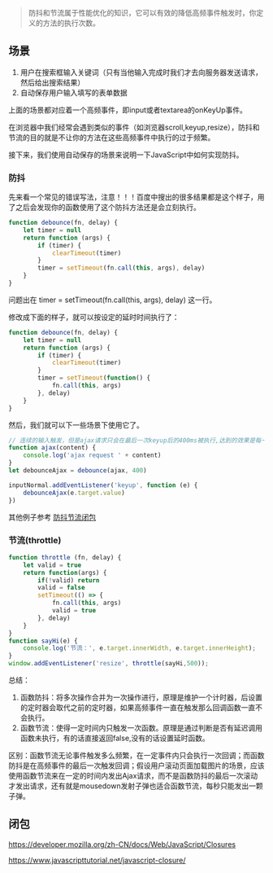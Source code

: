 >  防抖和节流属于性能优化的知识，它可以有效的降低高频事件触发时，你定义的方法的执行次数。

## 场景
1. 用户在搜索框输入关键词（只有当他输入完成时我们才去向服务器发送请求，然后给出搜索结果）
2. 自动保存用户输入填写的表单数据

上面的场景都对应着一个高频事件，即input或者textarea的onKeyUp事件。

在浏览器中我们经常会遇到类似的事件（如浏览器scroll,keyup,resize），防抖和节流的目的就是不让你的方法在这些高频事件中执行的过于频繁。

接下来，我们使用自动保存的场景来说明一下JavaScript中如何实现防抖。

### 防抖
先来看一个常见的错误写法，注意！！！百度中搜出的很多结果都是这个样子，用了之后会发现你的函数使用了这个防抖方法还是会立刻执行。
```js
function debounce(fn, delay) {
    let timer = null
    return function (args) {
        if (timer) {
            clearTimeout(timer) 
        }
        timer = setTimeout(fn.call(this, args), delay)
    }
}
```
问题出在 timer = setTimeout(fn.call(this, args), delay) 这一行。

修改成下面的样子，就可以按设定的延时时间执行了：

```js
function debounce(fn, delay) {
    let timer = null
    return function (args) {
        if (timer) {
            clearTimeout(timer) 
        }
        timer = setTimeout(function() {
            fn.call(this, args)
        }, delay)
    }
}
```
然后，我们就可以下一些场景下使用它了。
```js
// 连续的输入触发，但是ajax请求只会在最后一次keyup后的400ms被执行,达到的效果是每一次高频事件都会取消前一次的超时调用，使得事件处理程序不会被触发
function ajax(content) {
    console.log('ajax request ' + content)
}
let debounceAjax = debounce(ajax, 400)

inputNormal.addEventListener('keyup', function (e) {
    debounceAjax(e.target.value)
})
```
其他例子参考 [防抖节流闭包](1.1.%E9%98%B2%E6%8A%96%E8%8A%82%E6%B5%81%E9%97%AD%E5%8C%85.html)


### 节流(throttle)
```js
function throttle (fn, delay) {
    let valid = true
    return function(args) {
        if(!valid) return
        valid = false
        setTimeout(() => {
            fn.call(this, args) 
            valid = true
        }, delay)
    }
}
function sayHi(e) {
    console.log('节流：', e.target.innerWidth, e.target.innerHeight);
}
window.addEventListener('resize', throttle(sayHi,500));
```
总结：
1. 函数防抖：将多次操作合并为一次操作进行，原理是维护一个计时器，后设置的定时器会取代之前的定时器，如果高频事件一直在触发那么回调函数一直不会执行。
2. 函数节流：使得一定时间内只触发一次函数。原理是通过判断是否有延迟调用函数未执行，有的话直接返回false,没有的话设置延时函数。

区别：函数节流无论事件触发多么频繁，在一定事件内只会执行一次回调；而函数防抖是在高频事件的最后一次触发回调；假设用户滚动页面加载图片的场景，应该使用函数节流来在一定的时间内发出Ajax请求，而不是函数防抖的最后一次滚动才发出请求，还有就是mousedown发射子弹也适合函数节流，每秒只能发出一颗子弹。

## 闭包
https://developer.mozilla.org/zh-CN/docs/Web/JavaScript/Closures

https://www.javascripttutorial.net/javascript-closure/